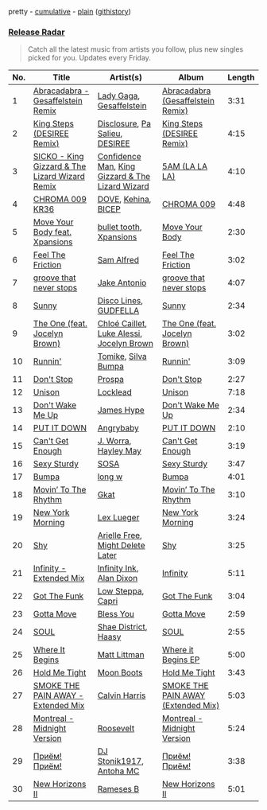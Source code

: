 pretty - [cumulative](/playlists/cumulative/Release%20Radar.md) - [plain](/playlists/plain/37i9dQZEVXbsudmxBFKW7G) ([githistory](https://github.githistory.xyz/vitokorn/spotify-playlist-archive/blob/master/playlists/plain/37i9dQZEVXbsudmxBFKW7G))
### [Release Radar](https://open.spotify.com/playlist/37i9dQZEVXbsudmxBFKW7G)

> Catch all the latest music from artists you follow, plus new singles picked for you. Updates every Friday.

| No. | Title | Artist(s) | Album | Length |
|---|---|---|---|---|
| 1 | [Abracadabra - Gesaffelstein Remix](https://open.spotify.com/track/17sOAutZqK3xM5O6Cc2pMj) | [Lady Gaga](https://open.spotify.com/artist/1HY2Jd0NmPuamShAr6KMms), [Gesaffelstein](https://open.spotify.com/artist/3hteYQFiMFbJY7wS0xDymP) | [Abracadabra (Gesaffelstein Remix)](https://open.spotify.com/album/313T8fnlDeKWEtoq9vwWAO) | 3:31 |
| 2 | [King Steps (DESIREE Remix)](https://open.spotify.com/track/0DOYGfGpp5wD4qJ7akSrcx) | [Disclosure](https://open.spotify.com/artist/6nS5roXSAGhTGr34W6n7Et), [Pa Salieu](https://open.spotify.com/artist/290nCNEce1y6rfoJiO2rK7), [DESIREE](https://open.spotify.com/artist/6TZbLCcOCv1DJvN28x3FBa) | [King Steps (DESIREE Remix)](https://open.spotify.com/album/6EiDNyltt1WdYjNJ70LWCK) | 4:15 |
| 3 | [SICKO - King Gizzard & The Lizard Wizard Remix](https://open.spotify.com/track/3GIlqOoFRjF29bZHJVPVAS) | [Confidence Man](https://open.spotify.com/artist/0RwXnFrEoI8tltFvYpJgP6), [King Gizzard & The Lizard Wizard](https://open.spotify.com/artist/6XYvaoDGE0VmRt83Jss9Sn) | [5AM (LA LA LA)](https://open.spotify.com/album/632qdCOTjX1EMBNuBmn19V) | 4:10 |
| 4 | [CHROMA 009 KR36](https://open.spotify.com/track/4aKUZRIOUMo1NIYiF6GC9n) | [DOVE](https://open.spotify.com/artist/11rGDSS7UriHODN31vFAXF), [Kehina](https://open.spotify.com/artist/3vdW9X7Us4XMYguRhcoiIx), [BICEP](https://open.spotify.com/artist/73A3bLnfnz5BoQjb4gNCga) | [CHROMA 009](https://open.spotify.com/album/1xcQTBrYUlKpTj73BQGQKx) | 4:48 |
| 5 | [Move Your Body feat. Xpansions](https://open.spotify.com/track/44FX4F5Ju4gl07fgw4ceMA) | [bullet tooth](https://open.spotify.com/artist/4KWIkeAdOJfvUgXSq0bEWC), [Xpansions](https://open.spotify.com/artist/2oSihaE9ObkcZVx2LAxySj) | [Move Your Body](https://open.spotify.com/album/02PQj31nY2avYFnKtW0LqX) | 2:30 |
| 6 | [Feel The Friction](https://open.spotify.com/track/3drghRAvtI2VrNDZsHsmlZ) | [Sam Alfred](https://open.spotify.com/artist/4PVzoVUDxey3mxGdkf4HgR) | [Feel The Friction](https://open.spotify.com/album/14AhXf3h67J8auGzUzBWLi) | 3:02 |
| 7 | [groove that never stops](https://open.spotify.com/track/2WCEzJ2pXmk5Wf6uZEk4ds) | [Jake Antonio](https://open.spotify.com/artist/5jpgPXIFQ0RzKw2IHyS8JC) | [groove that never stops](https://open.spotify.com/album/6Wtw2L9uDfz1h60LOFDtaZ) | 4:07 |
| 8 | [Sunny](https://open.spotify.com/track/7tZSQgFyzWAAtsb7OUUDbn) | [Disco Lines](https://open.spotify.com/artist/5Kmr0b3ip8g9P2i0dLTC3Z), [GUDFELLA](https://open.spotify.com/artist/3KjZMSSy0BaCVdvL0VABRO) | [Sunny](https://open.spotify.com/album/2VTfQy8ZPbdjvYzHCO0PVz) | 2:34 |
| 9 | [The One (feat. Jocelyn Brown)](https://open.spotify.com/track/4fErrQvOX1LPDIPFDFI4eM) | [Chloé Caillet](https://open.spotify.com/artist/68ywCN6ZpInbcilOfLBa3a), [Luke Alessi](https://open.spotify.com/artist/3Foat3c8Ui3HkvZghZAzQp), [Jocelyn Brown](https://open.spotify.com/artist/2ga5ADaBpljQ3YrCh99ZMq) | [The One (feat. Jocelyn Brown)](https://open.spotify.com/album/5rlbbiPN65rv6IjLjVmtHg) | 3:02 |
| 10 | [Runnin'](https://open.spotify.com/track/1PcJZFKTbgVjIozoJufyJy) | [Tomike](https://open.spotify.com/artist/1kETB3sIaKJ2uuC9xb6eCI), [Silva Bumpa](https://open.spotify.com/artist/2dPLkqesvPXpIlP65JoLrf) | [Runnin'](https://open.spotify.com/album/3sXeRvShh6kRd8E61X5icn) | 3:09 |
| 11 | [Don't Stop](https://open.spotify.com/track/13cX2o4cASGLYXNaQyXWxt) | [Prospa](https://open.spotify.com/artist/6HabM2PUM519iIxervGWSb) | [Don't Stop](https://open.spotify.com/album/0rSgVoJE8fncqD9bJU0Ltq) | 2:27 |
| 12 | [Unison](https://open.spotify.com/track/2pSzJDSEXoQyVCMDq2KTJn) | [Locklead](https://open.spotify.com/artist/14X4Rn0s4EuGtizL0l8IIw) | [Unison](https://open.spotify.com/album/0BGCtWdiizMF4J5aqAEdMh) | 7:18 |
| 13 | [Don't Wake Me Up](https://open.spotify.com/track/3sU1L9okYWbN61oHZNQTfh) | [James Hype](https://open.spotify.com/artist/43BxCL6t4c73BQnIJtry5v) | [Don't Wake Me Up](https://open.spotify.com/album/3j5uOXYCe6ebHU86UcAMAg) | 2:34 |
| 14 | [PUT IT DOWN](https://open.spotify.com/track/2kqKsdnfgTraa9v4adnadN) | [Angrybaby](https://open.spotify.com/artist/5TAU3fcCF32FqKMrdbXfRr) | [PUT IT DOWN](https://open.spotify.com/album/3JRrnfWD4LmLXUDbeNLsyu) | 2:10 |
| 15 | [Can't Get Enough](https://open.spotify.com/track/4OhBEzAyBJn7D0n1bIXQX7) | [J. Worra](https://open.spotify.com/artist/4q0N3EI67tVnAeeaXbNQIj), [Hayley May](https://open.spotify.com/artist/1WcwbtAnG5HWNbPPK84ued) | [Can't Get Enough](https://open.spotify.com/album/3OBsgXDSLQGIa8HZVP4Zk9) | 3:19 |
| 16 | [Sexy Sturdy](https://open.spotify.com/track/1MBERq4ODYQmYKMwH3naVq) | [SOSA](https://open.spotify.com/artist/3JlN0MeWVJq0vjvsvWCRZ5) | [Sexy Sturdy](https://open.spotify.com/album/4CYByhH0qo2tYln4bKa4Vv) | 3:47 |
| 17 | [Bumpa](https://open.spotify.com/track/7953VzmN5x65GI66Nv9GLa) | [long w](https://open.spotify.com/artist/3sIcqVQFRyBJY2uCZ1Vk5s) | [Bumpa](https://open.spotify.com/album/7BBD2eQyaOdZIpQnZJ0gtZ) | 4:01 |
| 18 | [Movin’ To The Rhythm](https://open.spotify.com/track/1RkaxLLMCfRaxSYMbUzPKd) | [Gkat](https://open.spotify.com/artist/4CX46ZO686NvuigcYb3UVD) | [Movin’ To The Rhythm](https://open.spotify.com/album/4uEnD5gP7rt5lCw8Y9OzZq) | 3:10 |
| 19 | [New York Morning](https://open.spotify.com/track/3Yl07S3WS08OMX2Pg467VY) | [Lex Lueger](https://open.spotify.com/artist/3P6dNB8flJmccFjarWSfoS) | [New York Morning](https://open.spotify.com/album/2XanqdUII6oxHl3QlOu438) | 3:24 |
| 20 | [Shy](https://open.spotify.com/track/2ZMlMWibWHnxB4qf5zlt3L) | [Arielle Free](https://open.spotify.com/artist/3hHvAP73aCKQMbcn2SQZ9d), [Might Delete Later](https://open.spotify.com/artist/71j4PhDtWqw0LIG5MXBLxT) | [Shy](https://open.spotify.com/album/56lt0wA0GO8UguFRdXVBA4) | 3:25 |
| 21 | [Infinity - Extended Mix](https://open.spotify.com/track/7KxTePSLAHCYgzQ0bmNiaC) | [Infinity Ink](https://open.spotify.com/artist/4aulLg9UvpHY9dIRqr30Qh), [Alan Dixon](https://open.spotify.com/artist/0yEnnivHzCPxaTfNbWjV7x) | [Infinity](https://open.spotify.com/album/0gmT93vqCCwuy52LFegtuv) | 5:11 |
| 22 | [Got The Funk](https://open.spotify.com/track/62HMqOpPcNgECRoOMUD8B2) | [Low Steppa](https://open.spotify.com/artist/5OImcY3khBn9UFjzgaapob), [Capri](https://open.spotify.com/artist/4eHpewi8qb1L05TZvgKn7Z) | [Got The Funk](https://open.spotify.com/album/7suz7uIzl0sWYEaGjU5g8R) | 3:04 |
| 23 | [Gotta Move](https://open.spotify.com/track/6djPPhR9oPtMhzVXm2XblM) | [Bless You](https://open.spotify.com/artist/0YFOK5sYNqbCJEgD0xOti9) | [Gotta Move](https://open.spotify.com/album/64e5PZhIAQxakTdflVoIMN) | 2:59 |
| 24 | [SOUL](https://open.spotify.com/track/5OF5BXeoXG4IJKVM6dxAbO) | [Shae District](https://open.spotify.com/artist/7h9Pbr7lcfxk8TyOXe8uCX), [Haasy](https://open.spotify.com/artist/3DhhM9P7FHNRCHW0kx62zK) | [SOUL](https://open.spotify.com/album/3cIeybt9H91bfYpPUAWeHf) | 2:55 |
| 25 | [Where It Begins](https://open.spotify.com/track/0Xoi8Ct1Ap312HrI7mcU9O) | [Matt Littman](https://open.spotify.com/artist/3RddP6CmAXOMe8aVUtsCmJ) | [Where it Begins EP](https://open.spotify.com/album/2l2lUC2pks6JMyrfbYOUoh) | 5:00 |
| 26 | [Hold Me Tight](https://open.spotify.com/track/2myvpXWbTztXReaBFbDnun) | [Moon Boots](https://open.spotify.com/artist/3cIXmCH7iNcslTbwrwS7zy) | [Hold Me Tight](https://open.spotify.com/album/4qJTw9mEBMDzuTqcQyffY3) | 3:43 |
| 27 | [SMOKE THE PAIN AWAY - Extended Mix](https://open.spotify.com/track/5WV7QG6U9vIQjsbhdyhvzL) | [Calvin Harris](https://open.spotify.com/artist/7CajNmpbOovFoOoasH2HaY) | [SMOKE THE PAIN AWAY (Extended Mix)](https://open.spotify.com/album/4KwM4MBXOSKihq1Y5r701l) | 5:03 |
| 28 | [Montreal - Midnight Version](https://open.spotify.com/track/12XbOxBPuxnOC7XT3wkjY4) | [Roosevelt](https://open.spotify.com/artist/4AQrqVz6BYwy29iMxcGtx7) | [Montreal - Midnight Version](https://open.spotify.com/album/6LTaQIqqWQLQGo5OcZhHLM) | 5:24 |
| 29 | [Приём! Приём!](https://open.spotify.com/track/6HqJAaBrDJylQwyQy6vJxl) | [DJ Stonik1917](https://open.spotify.com/artist/35WpDgMRyQYKWaZc3H9uXG), [Antoha MC](https://open.spotify.com/artist/6OqmKFaRcw0f23m5PQ9CrL) | [Приём! Приём!](https://open.spotify.com/album/0D5RtA3H5DRgyEP8PBlEYI) | 3:38 |
| 30 | [New Horizons II](https://open.spotify.com/track/5Pq6N68dEEJLTCYmzIzU5Y) | [Rameses B](https://open.spotify.com/artist/06EfEcjc0vdvI6VNL0soIO) | [New Horizons II](https://open.spotify.com/album/0suiSdJFLZXZzPZEAqZPWk) | 5:01 |
